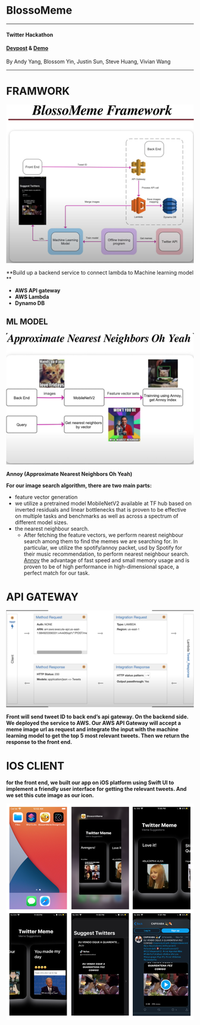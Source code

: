 # BlossoMeme

-------------------------

#### **Twitter Hackathon**

#### [Devpost](https://devpost.com/software/blossomeme?ref_content=user-portfolio&ref_feature=in_progress) & [Demo](https://www.youtube.com/watch?v=dUHvLKlVRXk&feature=youtu.be) 

By Andy Yang, Blossom Yin, Justin Sun, Steve Huang, Vivian Wang

----------------

# FRAMWORK

![06](./src/06.png)

**Build up a backend service to connect lambda to Machine learning model **

- **AWS API gateway**
- **AWS Lambda**
- **Dynamo DB**

## ML MODEL

![06](./src/07.png)

**Annoy (Approximate Nearest Neighbors Oh Yeah)**

**For our image search algorithm, there are two main parts:**

-  feature vector generation
  -  we utilize a pretrained model MobileNetV2 available at TF hub based on inverted residuals and linear bottlenecks that is proven to be effective on multiple tasks and benchmarks as well as across a spectrum of different model sizes. 
- the nearest neighbour search. 
  - After fetching the feature vectors, we perform nearest neighbour search among them to find the memes we are searching for. In particular, we utilize the spotify/annoy packet, usd by Spotify for their music recommendation, to perform nearest neighbour search. [Annoy](http://en.wikipedia.org/wiki/Nearest_neighbor_search#Approximate_nearest_neighborhas) the advantage of fast speed and small memory usage and is proven to be of high performance in high-dimensional space, a perfect match for our task.

# API GATEWAY

![06](./src/08.png)

**Front will send tweet ID to back end’s api gateway. On the backend side. We deployed the service to AWS. Our AWS API Gateway will accept a meme image url as request and integrate the input with the machine learning model to get the top 5 most relevant tweets. Then we return the response to the front end.**

# IOS CLIENT

**for the front end, we built our app on iOS platform using Swift UI to implement a friendly user interface for getting the relevant tweets. And we set this cute image as our icon.**

![09](./src/09.png)


